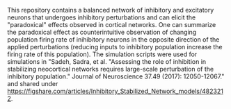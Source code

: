 This repository contains a balanced network of inhibitory and excitatory neurons that undergoes inhibitory perturbations and can elicit the "paradoxical" effects observed in cortical networks. One can summarize the paradoxical effect as counterintuitive observation of changing population firing rate of inihibitory neurons in the opposite direction of the applied perturbations (reducing inputs to inhibitory population increase the firing rate of this population). The simulation scripts were used for simulations in "Sadeh, Sadra, et al. "Assessing the role of inhibition in stabilizing neocortical networks requires large-scale perturbation of the inhibitory population." Journal of Neuroscience 37.49 (2017): 12050-12067." and shared under https://figshare.com/articles/Inhibitory_Stabilized_Network_models/4823212.